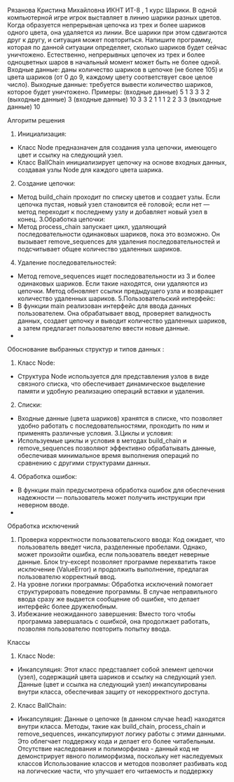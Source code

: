 Рязанова Кристина Михайловна ИКНТ ИТ-8 , 1 курс
Шарики. В одной компьютерной игре игрок выставляет в линию шарики
разных цветов. Когда образуется непрерывная цепочка из трех и более
шариков одного цвета, она удаляется из линии. Все шарики при этом
сдвигаются друг к другу, и ситуация может повториться. Напишите
программу, которая по данной ситуации определяет, сколько шариков будет
сейчас уничтожено. Естественно, непрерывных цепочек из трех и более
одноцветных шаров в начальный момент может быть не более одной.
Входные данные: даны количество шариков в цепочке (не более 105) и цвета
шариков (от 0 до 9, каждому цвету соответствует свое целое число).
Выходные данные: требуется вывести количество шариков, которое будет
уничтожено.
Примеры:
(входные данные)
5 1 3 3 3 2
(выходные данные)
3
(входные данные)
10 3 3 2 1 1 1 2 2 3 3
(выходные данные)
10

Алгоритм решения
1. Инициализация: 
- Класс Node предназначен для создания узла цепочки, имеющего цвет и ссылку на следующий узел. 
- Класс BallChain инициализирует цепочку на основе входных данных, создавая узлы Node для каждого цвета шарика.
2. Создание цепочки: 
-  Метод build_chain проходит по списку цветов и создает узлы. Если цепочка пустая, новый узел становится её головой; если нет — метод переходит к последнему узлу и добавляет новый узел в конец.
3.Обработка цепочки: 
- Метод process_chain запускает цикл, удаляющий последовательности одинаковых шариков, пока это возможно. Он вызывает remove_sequences для удаления последовательностей и подсчитывает общее количество удаленных шариков.
4. Удаление последовательностей:
-   Метод remove_sequences ищет последовательности из 3 и более одинаковых шариков. Если такие находятся, они удаляются из цепочки. Метод обновляет ссылки предыдущего узла и возвращает количество удаленных шариков.
5.Пользовательский интерфейс: 
-  В функции main реализован интерфейс для ввода данных пользователем. Она обрабатывает ввод, проверяет валидность данных, создает цепочку и выводит количество удаленных шариков, а затем предлагает пользователю ввести новые данные.
-  
Обоснование выбранных структур и типов данных :
1. Класс Node: 
- Структура Node используется для представления узлов в виде связного списка, что обеспечивает динамическое выделение памяти и удобную реализацию операций вставки и удаления.
2. Списки: 
- Входные данные (цвета шариков) хранятся в списке, что позволяет удобно работать с последовательностями, проходить по ним и применять различные условия.
3.Циклы и условия:
 - Используемые циклы и условия в методах build_chain и remove_sequences позволяют эффективно обрабатывать данные, обеспечивая минимальное время выполнения операций по сравнению с другими структурами данных.
4. Обработка ошибок: 
- В функции main предусмотрена обработка ошибок для обеспечения надежности — пользователь может получить инструкции при неверном вводе.
- 
Обработка исключений
1. Проверка корректности пользовательского ввода: Код ожидает, что пользователь введет числа, разделенные пробелами. Однако, может произойти ошибка, если пользователь введет неверные данные. Блок try-except позволяет программе перехватить такое исключение (ValueError) и продолжить выполнение, предлагая пользователю корректный ввод.
2. На уровне логики программы: Обработка исключений помогает структурировать поведение программы. В случае неправильного ввода сразу же выдается сообщение об ошибке, что делает интерфейс более дружелюбным. 
3. Избежание неожиданного завершения: Вместо того чтобы программа завершалась с ошибкой, она продолжает работать, позволяя пользователю повторить попытку ввода.

Классы
1. Класс Node:
- Инкапсуляция: Этот класс представляет собой элемент цепочки (узел), содержащий цвета шариков и ссылку на следующий узел. Данные (цвет и ссылка на следующий узел) инкапсулированы внутри класса, обеспечивая защиту от некорректного доступа.
2. Класс BallChain: 
- Инкапсуляция: Данные о цепочке (в данном случае head) находятся внутри класса. Методы, такие как build_chain, process_chain и remove_sequences, инкапсулируют логику работы с этими данными. Это облегчает поддержку кода и делает его более читабельным. 
Отсутствие наследования и полиморфизма - данный код не демонстрирует явного полиморфизма, поскольку нет наследуемых классов
Использование классов и методов позволяет разбивать код на логические части, что улучшает его читаемость и поддержку
